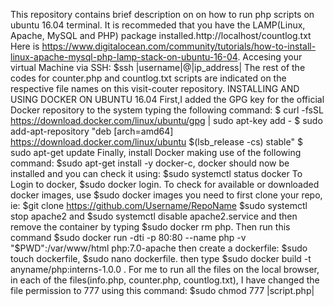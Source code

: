 This repository contains brief description on on how to run php scripts on ubuntu 16.04 terminal.
It is recommeded that you have the LAMP(Linux, Apache, MySQL and PHP) package installed.http://localhost/countlog.txt
Here is https://www.digitalocean.com/community/tutorials/how-to-install-linux-apache-mysql-php-lamp-stack-on-ubuntu-16-04.
Accesing your virtual Machine via SSH: $ssh |username|@|ip_address|
The rest of the codes for counter.php and countlog.txt scripts are indicated on the respective file names on this visit-couter 
repository.
INSTALLING AND USING DOCKER ON UBUNTU 16.04
First,I added the GPG key for the official Docker repository to the system typing the following command:
$ curl -fsSL https://download.docker.com/linux/ubuntu/gpg | sudo apt-key add -
$ sudo add-apt-repository "deb [arch=amd64] https://download.docker.com/linux/ubuntu $(lsb_release -cs) stable"
$ sudo apt-get update
Finally, install Docker making use of the following command:
$sudo apt-get install -y docker-c, docker should now be installed and you can check it using:
$sudo systemctl status docker
To Login to docker, $sudo docker login. 
To check for available or downloaded docker images, use $sudo docker images
you need to first clone your repo, ie: 
$git clone https://github.com/Username/RepoName
$sudo systemctl stop apache2 and $sudo systemctl disable apache2.service and then remove the container by typing $sudo docker rm php.
Then run this command $sudo docker run -dti -p 80:80 --name php -v "$PWD":/var/www/html php:7.0-apache then create a dockerfile:
$sudo touch dockerfile, $sudo nano dockerfile. then type $sudo docker build -t anyname/php:interns-1.0.0 .
For me to run all the files on the local browser, in each of the files(info.php, counter.php, countlog.txt), I have changed the file permission to 777 using this command: $sudo chmod 777 |script.php|  
